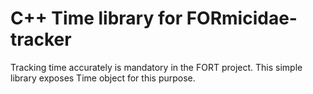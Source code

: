# C++ Time library for FORmicidae-tracker

Tracking time accurately is mandatory in the FORT project. This simple
library exposes Time object for this purpose.
